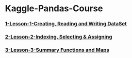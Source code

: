 # Kaggle-Pandas-Course

### [1-Lesson-1-Creating, Reading and Writing DataSet](https://www.kaggle.com/hosen42/kaggle-pandas-course-dataset)
### [2-Lesson-2-Indexing, Selecting & Assigning](https://www.kaggle.com/hosen42/kaggle-pandas-course-datasetlesson2)
### [3-Lesson-3-Summary Functions and Maps](https://www.kaggle.com/hosen42/kaggle-pandas-course-datasetlesson2)
